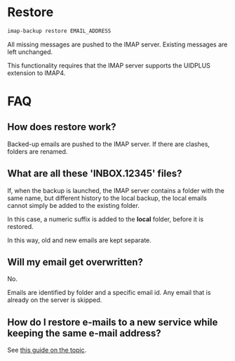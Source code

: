 <!--
# @title command: 'restore'
-->
# Restore

```sh
imap-backup restore EMAIL_ADDRESS
```

All missing messages are pushed to the IMAP server.
Existing messages are left unchanged.

This functionality requires that the IMAP server supports the UIDPLUS
extension to IMAP4.

# FAQ

## How does restore work?

Backed-up emails are pushed to the IMAP server.
If there are clashes, folders are renamed.

## What are all these 'INBOX.12345' files?

If, when the backup is launched, the IMAP server contains a folder with
the same name, but different history to the local backup, the local
emails cannot simply be added to the existing folder.

In this case, a numeric suffix is added to the **local** folder,
before it is restored.

In this way, old and new emails are kept separate.

## Will my email get overwritten?

No.

Emails are identified by folder and a specific email id. Any email that
is already on the server is skipped.

## How do I restore e-mails to a new service while keeping the same e-mail address?

See [this guide on the topic](/docs/migrate-server-keep-address.md).
